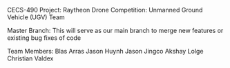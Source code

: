 CECS-490 Project: Raytheon Drone Competition: Unmanned Ground Vehicle (UGV) Team

Master Branch: 
This will serve as our main branch to merge new features or existing bug fixes of code

Team Members:
Blas Arras
Jason Huynh
Jason Jingco
Akshay Lolge
Christian Valdex

